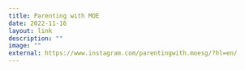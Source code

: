```yaml
---
title: Parenting with MOE
date: 2022-11-16
layout: link
description: ""
image: ""
external: https://www.instagram.com/parentingwith.moesg/?hl=en/
---
```


